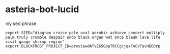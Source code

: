 # asteria-bot-lucid

my sed phrase

```
export SEED="diagram cruise pole oval aerobic achieve concert multiply palm truly crumble despair undo black organ wet once bleak lava life visit gauge shrimp region"
export BLOCKFROST_PROJECT_ID=previewdATvZ65GopTRCCgcjqxFnCvTqvHEOQrp
```